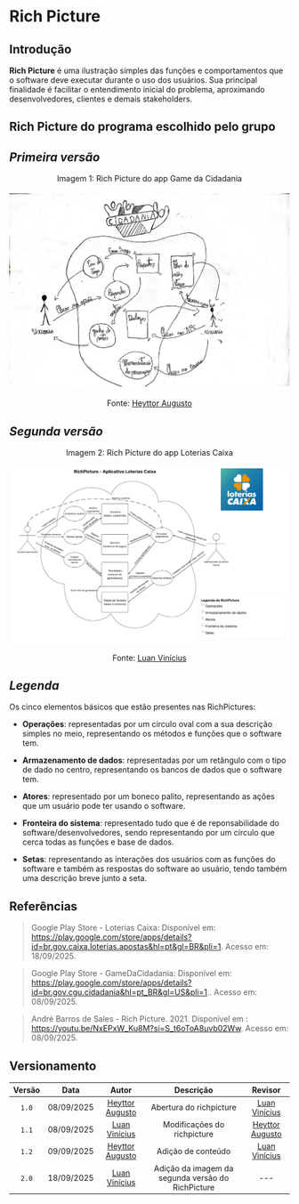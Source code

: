 # Rich Picture
## Introdução
**Rich Picture** é uma ilustração simples das funções e comportamentos que o software deve executar durante o uso dos usuários. Sua principal finalidade é facilitar o entendimento inicial do problema, aproximando desenvolvedores, clientes e demais stakeholders.

## Rich Picture do programa escolhido pelo grupo
## *Primeira versão*
<p style="text-align: center;">Imagem 1: Rich Picture do app Game da Cidadania</p>

![Rich picture do sistema](../images/grupo7-richpicture.jpg)

<p style="text-align: center;">Fonte: <a href="https://github.com/H3ytt0r62">Heyttor Augusto</a></p>

## *Segunda versão*
<p style="text-align: center;">Imagem 2: Rich Picture do app Loterias Caixa</p>

![Rich picture do sistema](../images/grupo7-richpicture.png)

<p style="text-align: center;">Fonte: <a href="https://github.com/luannvi">Luan Vinícius</a></p>

## *Legenda*
Os cinco elementos básicos que estão presentes nas RichPictures:

- **Operações**: representadas por um circulo oval com a sua descrição simples no meio, representando os métodos e funções que o software tem.

- **Armazenamento de dados**: representadas por um retângulo com o tipo de dado no centro, representando os bancos de dados que o software tem.

- **Atores**: representado por um boneco palito, representando as ações que um usuário pode ter usando o software.

- **Fronteira do sistema**: representado tudo que é de reponsabilidade do software/desenvolvedores, sendo representando por um círculo que cerca todas as funções e base de dados.

- **Setas**: representando as interações dos usuários com as funções do software e também as respostas do software ao usuário, tendo também uma descrição breve junto a seta.

## Referências

>Google Play Store - Loterias Caixa: Disponível em: https://play.google.com/store/apps/details?id=br.gov.caixa.loterias.apostas&hl=pt&gl=BR&pli=1. Acesso em: 18/09/2025. 

>Google Play Store - GameDaCidadania: Disponível em: https://play.google.com/store/apps/details?id=br.gov.cgu.cidadania&hl=pt_BR&gl=US&pli=1.. Acesso em: 08/09/2025. 

>André Barros de Sales - Rich Picture. 2021. Disponível em : https://youtu.be/NxEPxW_Ku8M?si=S_t6oToA8uvb02Ww. Acesso em: 08/09/2025.

## Versionamento 

| Versão | Data       | Autor               | Descrição                                    | Revisor |
|:--------:|:------------:|:---------------------:|:----------------------------------------------:|:---------:|
| ``1.0``    | 08/09/2025 | [Heyttor Augusto](https://github.com/H3ytt0r62)     | Abertura do richpicture | [Luan Vinícius](https://github.com/luannvi) |
| ``1.1``    | 08/09/2025 | [Luan Vinícius](https://github.com/luannvi)       | Modificações do richpicture| [Heyttor Augusto](https://github.com/H3ytt0r62)|
| ``1.2``    | 09/09/2025 | [Heyttor Augusto](https://github.com/H3ytt0r62)     | Adição de conteúdo         | [Luan Vinícius](https://github.com/luannvi)   |
| ``2.0``    | 18/09/2025 | [Luan Vinícius](https://github.com/luannvi)       | Adição da imagem da segunda versão do RichPicture | --- |
